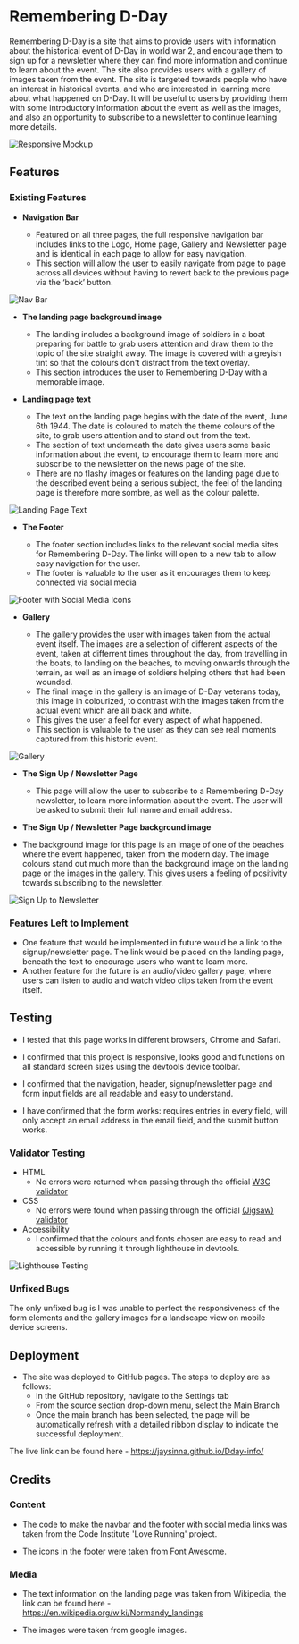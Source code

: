 # Remembering D-Day

Remembering D-Day is a site that aims to provide users with information about the historical event of D-Day in world war 2, and encourage them to sign up for a newsletter where they can find more information and continue to learn about the event.
The site also provides users with a gallery of images taken from the event.
The site is targeted towards people who have an interest in historical events, and who are interested in learning more about what happened on D-Day.
It will be useful to users by providing them with some introductory information about the event as well as the images, and also an opportunity to subscribe to a newsletter to continue learning more details.

![Responsive Mockup](assets/images/responsive-screenshot.webp)

## Features 

### Existing Features

- __Navigation Bar__

  - Featured on all three pages, the full responsive navigation bar includes links to the Logo, Home page, Gallery and Newsletter page and is identical in each page to allow for easy navigation.
  - This section will allow the user to easily navigate from page to page across all devices without having to revert back to the previous page via the ‘back’ button. 

![Nav Bar](assets/images/navbar-screenshot.webp)

- __The landing page background image__

  - The landing includes a background image of soldiers in a boat preparing for battle to grab users attention and draw them to the topic of the site straight away.
  The image is covered with a greyish tint so that the colours don't distract from the text overlay.
  - This section introduces the user to Remembering D-Day with a memorable image.

- __Landing page text__

  - The text on the landing page begins with the date of the event, June 6th 1944.
  The date is coloured to match the theme colours of the site, to grab users attention and to stand out from the text.
  - The section of text underneath the date gives users some basic information about the event, to encourage them to learn more and subscribe to the newsletter on the news page of the site.
  - There are no flashy images or features on the landing page due to the described event being a serious subject, the feel of the landing page is therefore more sombre, as well as the colour palette.

![Landing Page Text](assets/images/landing-page-text.webp)

- __The Footer__ 

  - The footer section includes links to the relevant social media sites for Remembering D-Day. The links will open to a new tab to allow easy navigation for the user. 
  - The footer is valuable to the user as it encourages them to keep connected via social media

![Footer with Social Media Icons](assets/images/footer-image.webp)

- __Gallery__

  - The gallery provides the user with images taken from the actual event itself.
  The images are a selection of different aspects of the event, taken at differrent times throughout the day, from travelling in the boats, to landing on the beaches, to moving onwards through the terrain, as well as an image of soldiers helping others that had been wounded.
  - The final image in the gallery is an image of D-Day veterans today, this image in colourized, to contrast with the images taken from the actual event which are all black and white. 
  - This gives the user a feel for every aspect of what happened. 
  - This section is valuable to the user as they can see real moments captured from this historic event. 

![Gallery](assets/images/gallery-image.webp)

- __The Sign Up / Newsletter Page__

  - This page will allow the user to subscribe to a Remembering D-Day newsletter, to learn more information about the event. The user will be asked to submit their full name and email address.

- __The Sign Up / Newsletter Page background image__

- The background image for this page is an image of one of the beaches where the event happened, taken from the modern day.
The image colours stand out much more than the background image on the landing page or the images in the gallery.
This gives users a feeling of positivity towards subscribing to the newsletter.

![Sign Up to Newsletter](assets/images/signup-page-screenshot.webp)

### Features Left to Implement

- One feature that would be implemented in future would be a link to the signup/newsletter page.
The link would be placed on the landing page, beneath the text to encourage users who want to learn more.
- Another feature for the future is an audio/video gallery page, where users can listen to audio and watch video clips taken from the event itself.

## Testing

- I tested that this page works in different browsers, Chrome and Safari.

- I confirmed that this project is responsive, looks good and functions on all standard screen sizes using the devtools device toolbar.

- I confirmed that the navigation, header, signup/newsletter page and form input fields are all readable and easy to understand.

- I have confirmed that the form works: requires entries in every field, will only accept an email address in the email field, and the submit button works.

### Validator Testing 

- HTML
  - No errors were returned when passing through the official [W3C validator](https://validator.w3.org/nu/?doc=https%3A%2F%2Fcode-institute-org.github.io%2Flove-running-2.0%2Findex.html)
- CSS
  - No errors were found when passing through the official [(Jigsaw) validator](https://jigsaw.w3.org/css-validator/validator?uri=https%3A%2F%2Fvalidator.w3.org%2Fnu%2F%3Fdoc%3Dhttps%253A%252F%252Fcode-institute-org.github.io%252Flove-running-2.0%252Findex.html&profile=css3svg&usermedium=all&warning=1&vextwarning=&lang=en#css)
- Accessibility
  - I confirmed that the colours and fonts chosen are easy to read and accessible by running it through lighthouse in devtools.

![Lighthouse Testing](assets/images/lighthouse-screenshot.webp)

### Unfixed Bugs

The only unfixed bug is I was unable to perfect the responsiveness of the form elements and the gallery images for a landscape view on mobile device screens.

## Deployment

- The site was deployed to GitHub pages. The steps to deploy are as follows: 
  - In the GitHub repository, navigate to the Settings tab 
  - From the source section drop-down menu, select the Main Branch
  - Once the main branch has been selected, the page will be automatically refresh with a detailed ribbon display to indicate the successful deployment. 

The live link can be found here - https://jaysinna.github.io/Dday-info/


## Credits 

### Content 

- The code to make the navbar and the footer with social media links was taken from the Code Institute 'Love Running' project.

- The icons in the footer were taken from Font Awesome.

### Media

- The text information on the landing page was taken from Wikipedia, the link can be found here - https://en.wikipedia.org/wiki/Normandy_landings

- The images were taken from google images.
